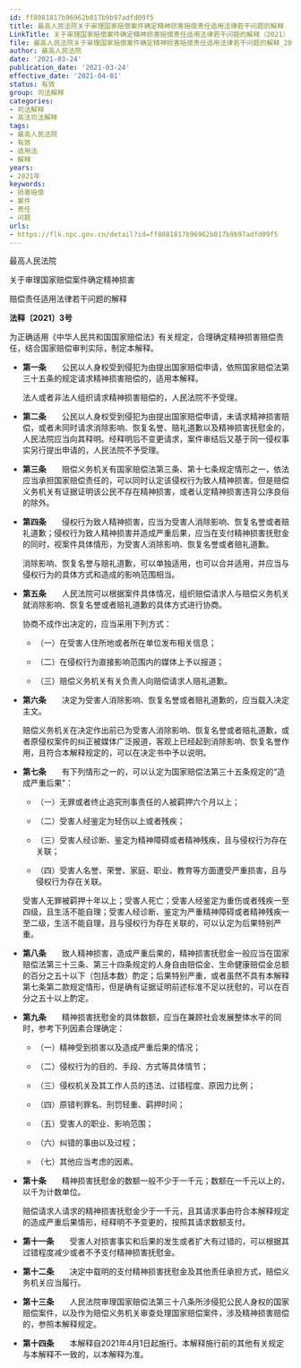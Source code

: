 ```yaml
---
id: ff8081817b96962b017b9b97adfd09f5
title: 最高人民法院关于审理国家赔偿案件确定精神损害赔偿责任适用法律若干问题的解释
LinkTitle: 关于审理国家赔偿案件确定精神损害赔偿责任适用法律若干问题的解释（2021）
file: 最高人民法院关于审理国家赔偿案件确定精神损害赔偿责任适用法律若干问题的解释_20210324_ff8081817b96962b017b9b97adfd09f5.docx
author: 最高人民法院
date: '2021-03-24'
publication_date: '2021-03-24'
effective_date: '2021-04-01'
status: 有效
group: 司法解释
categories:
- 司法解释
- 高法司法解释
tags:
- 最高人民法院
- 有效
- 适用法
- 解释
years:
- 2021年
keywords:
- 损害赔偿
- 案件
- 责任
- 问题
urls:
- https://flk.npc.gov.cn/detail?id=ff8081817b96962b017b9b97adfd09f5
---
```


最高人民法院

关于审理国家赔偿案件确定精神损害

赔偿责任适用法律若干问题的解释

**法释〔2021〕3号**

为正确适用《中华人民共和国国家赔偿法》有关规定，合理确定精神损害赔偿责任，结合国家赔偿审判实际，制定本解释。

- **第一条**　　公民以人身权受到侵犯为由提出国家赔偿申请，依照国家赔偿法第三十五条的规定请求精神损害赔偿的，适用本解释。

  法人或者非法人组织请求精神损害赔偿的，人民法院不予受理。

- **第二条**　　公民以人身权受到侵犯为由提出国家赔偿申请，未请求精神损害赔偿，或者未同时请求消除影响、恢复名誉、赔礼道歉以及精神损害抚慰金的，人民法院应当向其释明。经释明后不变更请求，案件审结后又基于同一侵权事实另行提出申请的，人民法院不予受理。

- **第三条**　　赔偿义务机关有国家赔偿法第三条、第十七条规定情形之一，依法应当承担国家赔偿责任的，可以同时认定该侵权行为致人精神损害。但是赔偿义务机关有证据证明该公民不存在精神损害，或者认定精神损害违背公序良俗的除外。

- **第四条**　　侵权行为致人精神损害，应当为受害人消除影响、恢复名誉或者赔礼道歉；侵权行为致人精神损害并造成严重后果，应当在支付精神损害抚慰金的同时，视案件具体情形，为受害人消除影响、恢复名誉或者赔礼道歉。

  消除影响、恢复名誉与赔礼道歉，可以单独适用，也可以合并适用，并应当与侵权行为的具体方式和造成的影响范围相当。

- **第五条**　　人民法院可以根据案件具体情况，组织赔偿请求人与赔偿义务机关就消除影响、恢复名誉或者赔礼道歉的具体方式进行协商。

  协商不成作出决定的，应当采用下列方式：

  - （一）在受害人住所地或者所在单位发布相关信息；

  - （二）在侵权行为直接影响范围内的媒体上予以报道；

  - （三）赔偿义务机关有关负责人向赔偿请求人赔礼道歉。

- **第六条**　　决定为受害人消除影响、恢复名誉或者赔礼道歉的，应当载入决定主文。

  赔偿义务机关在决定作出前已为受害人消除影响、恢复名誉或者赔礼道歉，或者原侵权案件的纠正被媒体广泛报道，客观上已经起到消除影响、恢复名誉作用，且符合本解释规定的，可以在决定书中予以说明。

- **第七条**　　有下列情形之一的，可以认定为国家赔偿法第三十五条规定的“造成严重后果”：

  - （一）无罪或者终止追究刑事责任的人被羁押六个月以上；

  - （二）受害人经鉴定为轻伤以上或者残疾；

  - （三）受害人经诊断、鉴定为精神障碍或者精神残疾，且与侵权行为存在关联；

  - （四）受害人名誉、荣誉、家庭、职业、教育等方面遭受严重损害，且与侵权行为存在关联。

  受害人无罪被羁押十年以上；受害人死亡；受害人经鉴定为重伤或者残疾一至四级，且生活不能自理；受害人经诊断、鉴定为严重精神障碍或者精神残疾一至二级，生活不能自理，且与侵权行为存在关联的，可以认定为后果特别严重。

- **第八条**　　致人精神损害，造成严重后果的，精神损害抚慰金一般应当在国家赔偿法第三十三条、第三十四条规定的人身自由赔偿金、生命健康赔偿金总额的百分之五十以下（包括本数）酌定；后果特别严重，或者虽然不具有本解释第七条第二款规定情形，但是确有证据证明前述标准不足以抚慰的，可以在百分之五十以上酌定。

- **第九条**　　精神损害抚慰金的具体数额，应当在兼顾社会发展整体水平的同时，参考下列因素合理确定：

  - （一）精神受到损害以及造成严重后果的情况；

  - （二）侵权行为的目的、手段、方式等具体情节；

  - （三）侵权机关及其工作人员的违法、过错程度、原因力比例；

  - （四）原错判罪名、刑罚轻重、羁押时间；

  - （五）受害人的职业、影响范围；

  - （六）纠错的事由以及过程；

  - （七）其他应当考虑的因素。

- **第十条**　　精神损害抚慰金的数额一般不少于一千元；数额在一千元以上的，以千为计数单位。

  赔偿请求人请求的精神损害抚慰金少于一千元，且其请求事由符合本解释规定的造成严重后果情形，经释明不予变更的，按照其请求数额支付。

- **第十一条**　　受害人对损害事实和后果的发生或者扩大有过错的，可以根据其过错程度减少或者不予支付精神损害抚慰金。

- **第十二条**　　决定中载明的支付精神损害抚慰金及其他责任承担方式，赔偿义务机关应当履行。

- **第十三条**　　人民法院审理国家赔偿法第三十八条所涉侵犯公民人身权的国家赔偿案件，以及作为赔偿义务机关审查处理国家赔偿案件，涉及精神损害赔偿的，参照本解释规定。

- **第十四条**　　本解释自2021年4月1日起施行。本解释施行前的其他有关规定与本解释不一致的，以本解释为准。
